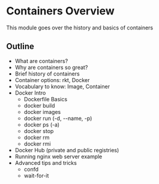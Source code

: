 # Containers Overview

This module goes over the history and basics of containers

## Outline

* What are containers?
* Why are containers so great?
* Brief history of containers
* Container options: rkt, Docker
* Vocabulary to know: Image, Container
* Docker Intro
	* Dockerfile Basics
	* docker build
	* docker images
	* docker run (-d, --name, -p)
	* docker ps (-a)
	* docker stop
	* docker rm
	* docker rmi
* Docker Hub (private and public registries)
* Running nginx web server example
* Advanced tips and tricks
	* confd
	* wait-for-it


